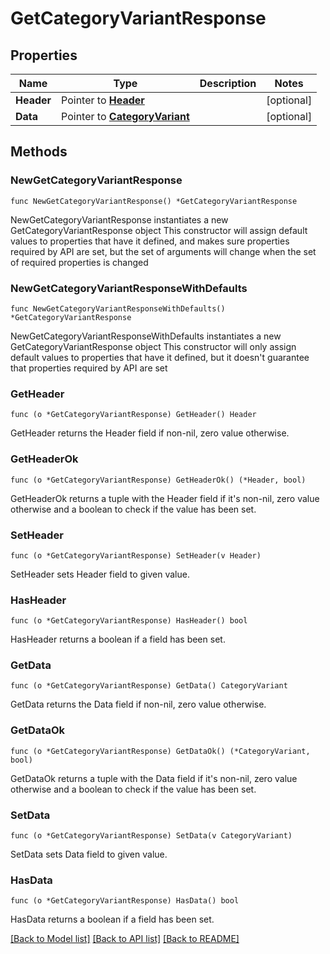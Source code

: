 # GetCategoryVariantResponse

## Properties

Name | Type | Description | Notes
------------ | ------------- | ------------- | -------------
**Header** | Pointer to [**Header**](Header.md) |  | [optional] 
**Data** | Pointer to [**CategoryVariant**](CategoryVariant.md) |  | [optional] 

## Methods

### NewGetCategoryVariantResponse

`func NewGetCategoryVariantResponse() *GetCategoryVariantResponse`

NewGetCategoryVariantResponse instantiates a new GetCategoryVariantResponse object
This constructor will assign default values to properties that have it defined,
and makes sure properties required by API are set, but the set of arguments
will change when the set of required properties is changed

### NewGetCategoryVariantResponseWithDefaults

`func NewGetCategoryVariantResponseWithDefaults() *GetCategoryVariantResponse`

NewGetCategoryVariantResponseWithDefaults instantiates a new GetCategoryVariantResponse object
This constructor will only assign default values to properties that have it defined,
but it doesn't guarantee that properties required by API are set

### GetHeader

`func (o *GetCategoryVariantResponse) GetHeader() Header`

GetHeader returns the Header field if non-nil, zero value otherwise.

### GetHeaderOk

`func (o *GetCategoryVariantResponse) GetHeaderOk() (*Header, bool)`

GetHeaderOk returns a tuple with the Header field if it's non-nil, zero value otherwise
and a boolean to check if the value has been set.

### SetHeader

`func (o *GetCategoryVariantResponse) SetHeader(v Header)`

SetHeader sets Header field to given value.

### HasHeader

`func (o *GetCategoryVariantResponse) HasHeader() bool`

HasHeader returns a boolean if a field has been set.

### GetData

`func (o *GetCategoryVariantResponse) GetData() CategoryVariant`

GetData returns the Data field if non-nil, zero value otherwise.

### GetDataOk

`func (o *GetCategoryVariantResponse) GetDataOk() (*CategoryVariant, bool)`

GetDataOk returns a tuple with the Data field if it's non-nil, zero value otherwise
and a boolean to check if the value has been set.

### SetData

`func (o *GetCategoryVariantResponse) SetData(v CategoryVariant)`

SetData sets Data field to given value.

### HasData

`func (o *GetCategoryVariantResponse) HasData() bool`

HasData returns a boolean if a field has been set.


[[Back to Model list]](../README.md#documentation-for-models) [[Back to API list]](../README.md#documentation-for-api-endpoints) [[Back to README]](../README.md)



